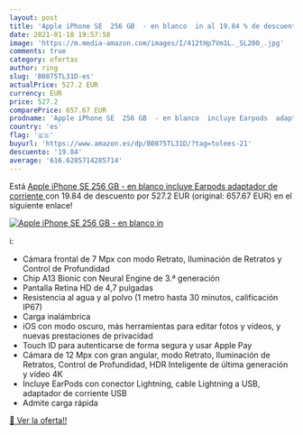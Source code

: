 ```yaml
---
layout: post
title: 'Apple iPhone SE  256 GB  - en blanco  in al 19.84 % de descuento'
date: 2021-01-18 19:57:58
image: 'https://m.media-amazon.com/images/I/412tHp7Vm1L._SL200_.jpg'
comments: true
category: ofertas
author: ring
slug: 'B0875TL31D-es'
actualPrice: 527.2 EUR
currency: EUR
price: 527.2
comparePrice: 657.67 EUR
prodname: 'Apple iPhone SE  256 GB  - en blanco  incluye Earpods  adaptador de corriente '
country: 'es'
flag: '🇪🇸'
buyurl: 'https://www.amazon.es/dp/B0875TL31D/?tag=tolees-21'
descuento: '19.84'
average: '616.6285714285714'
---
```


Está [Apple iPhone SE  256 GB  - en blanco  incluye Earpods  adaptador de corriente ](https://www.amazon.es/dp/B0875TL31D/?tag=tolees-21) con 19.84 de descuento por 527.2 EUR (original: 657.67 EUR) en el siguiente enlace!

[![Apple iPhone SE  256 GB  - en blanco  in](https://m.media-amazon.com/images/I/412tHp7Vm1L._SL200_.jpg)](https://www.amazon.es/dp/B0875TL31D/?tag=tolees-21)

ℹ️:

- Cámara frontal de 7 Mpx con modo Retrato, Iluminación de Retratos y Control de Profundidad
- Chip A13 Bionic con Neural Engine de 3.ª generación
- Pantalla Retina HD de 4,7 pulgadas
- Resistencia al agua y al polvo (1 metro hasta 30 minutos, calificación IP67)
- Carga inalámbrica
- iOS con modo oscuro, más herramientas para editar fotos y vídeos, y nuevas prestaciones de privacidad
- Touch ID para autenticarse de forma segura y usar Apple Pay
- Cámara de 12 Mpx con gran angular, modo Retrato, Iluminación de Retratos, Control de Profundidad, HDR Inteligente de última generación y vídeo 4K
- Incluye EarPods con conector Lightning, cable Lightning a USB, adaptador de corriente USB
- Admite carga rápida

[🛒 Ver la oferta!!](https://www.amazon.es/dp/B0875TL31D/?tag=tolees-21)
